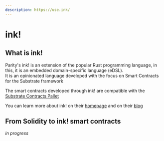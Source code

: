 ```yaml
---
description: https://use.ink/
---
```


# ink!

## What is ink!

Parity's ink! is an extension of the popular Rust programming language, in this, it is an embedded domain-specific language (eDSL).\
It is an opinionated language developed with the focus on Smart Contracts for the Substrate framework



The smart contracts developed through ink! are compatible with the [Substrate Contracts Pallet](https://docs.substrate.io/tutorials/work-with-pallets/contracts-pallet/)



You can learn more about ink! on their [homepage](https://use.ink/) and on their [blog](https://www.parity.io/blog/what-is-paritys-ink)

## From Solidity to ink! smart contracts

_in progress_



